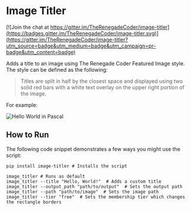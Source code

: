 # Image Titler

[![Join the chat at https://gitter.im/TheRenegadeCoder/image-titler](https://badges.gitter.im/TheRenegadeCoder/image-titler.svg)](https://gitter.im/TheRenegadeCoder/image-titler?utm_source=badge&utm_medium=badge&utm_campaign=pr-badge&utm_content=badge)

Adds a title to an image using The Renegade Coder Featured Image style. The style can be
defined as the following:

> Titles are split in half by the closest space and displayed using two solid red bars
> with a white text overlay on the upper right portion of the image.

For example:

![Hello World in Pascal](https://i0.wp.com/therenegadecoder.com/wp-content/uploads/2018/04/hello-world-in-pascal-featured-image.jpeg?resize=1024%2C640&ssl=1)

## How to Run

The following code snippet demonstrates a few ways you might use the script:

```shell
pip install image-titler # Installs the script

image_titler # Runs as default
image_titler --title "Hello, World!"  # Adds a custom title
image_titler --output_path "path/to/output"  # Sets the output path
image_titler --path "path/to/image"  # Sets the image path
image_titler --tier "free"  # Sets the membership tier which changes the rectangle borders
```
